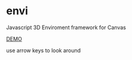 envi
====

Javascript 3D Enviroment framework for Canvas


<a href="https://rawgithub.com/mcoppola832/envi/outside_scene/index.html">DEMO</a>

use arrow keys to look around
